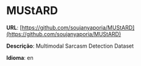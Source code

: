 # MUStARD
**URL**: [https://github.com/soujanyaporia/MUStARD](https://github.com/soujanyaporia/MUStARD)

**Descrição**: Multimodal Sarcasm Detection Dataset

**Idioma**: en
